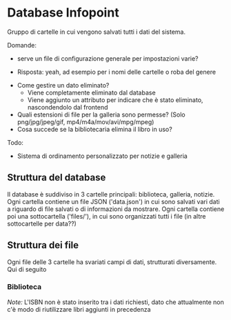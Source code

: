 # Database Infopoint

Gruppo di cartelle in cui vengono salvati tutti i dati del sistema.

Domande:

- serve un file di configurazione generale per impostazioni varie?

* Risposta: yeah, ad esempio per i nomi delle cartelle o roba del genere

- Come gestire un dato eliminato?
  - Viene completamente eliminato dal database
  - Viene aggiunto un attributo per indicare che è stato eliminato, nascondendolo dal frontend
- Quali estensioni di file per la galleria sono permesse? (Solo png/jpg/jpeg/gif, mp4/m4a/mov/avi/mpg/mpeg)
- Cosa succede se la bibliotecaria elimina il libro in uso?

Todo:

- Sistema di ordinamento personalizzato per notizie e galleria

## Struttura del database

Il database è suddiviso in 3 cartelle principali: biblioteca, galleria, notizie.
Ogni cartella contiene un file JSON ('data.json') in cui sono salvati vari dati a riguardo di file salvati o di informazioni da mostrare.
Ogni cartella contiene poi una sottocartella ('files/'), in cui sono organizzati tutti i file (in altre sottocartelle per data??)

## Struttura dei file

Ogni file delle 3 cartelle ha svariati campi di dati, strutturati diversamente.
Qui di seguito

### Biblioteca

_Note:_
L'ISBN non è stato inserito tra i dati richiesti, dato che attualmente non c'è modo di riutilizzare libri aggiunti in precedenza
